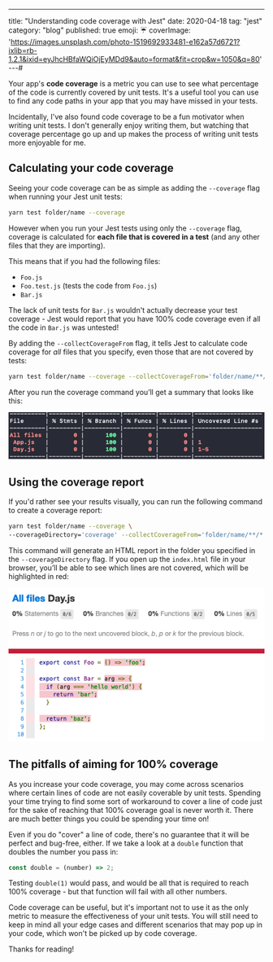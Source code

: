 ---
title: "Understanding code coverage with Jest"
date: 2020-04-18
tag: "jest"
category: "blog"
published: true
emoji: ☔
coverImage: 'https://images.unsplash.com/photo-1519692933481-e162a57d6721?ixlib=rb-1.2.1&ixid=eyJhcHBfaWQiOjEyMDd9&auto=format&fit=crop&w=1050&q=80'
---# 

Your app's **code coverage** is a metric you can use to see what percentage of the code is currently covered by unit tests. It's a useful tool you can use to find any code paths in your app that you may have missed in your tests.

Incidentally, I've also found code coverage to be a fun motivator when writing unit tests. I don't generally enjoy writing them, but watching that coverage percentage go up and up makes the process of writing unit tests more enjoyable for me.

## Calculating your code coverage

Seeing your code coverage can be as simple as adding the `--coverage` flag when running your Jest unit tests:

```bash
yarn test folder/name --coverage
```

However when you run your Jest tests using only the `--coverage` flag, coverage is calculated for **each file that is covered in a test** (and any other files that they are importing).

This means that if you had the following files:

- `Foo.js`
- `Foo.test.js` (tests the code from `Foo.js`)
- `Bar.js`

The lack of unit tests for `Bar.js` wouldn't actually decrease your test coverage - Jest would report that you have 100% code coverage even if all the code in `Bar.js` was untested! 

By adding the `--collectCoverageFrom` flag, it tells Jest to calculate code coverage for *all* files that you specify, even those that are not covered by tests:

```bash
yarn test folder/name --coverage --collectCoverageFrom='folder/name/**/*.js'
```

After you run the coverage command you’ll get a summary that looks like this:

![Code coverage result in your terminal](./code-coverage.png)

## Using the coverage report

If you'd rather see your results visually, you can run the following command to create a coverage report:

```bash
yarn test folder/name --coverage \
--coverageDirectory='coverage' --collectCoverageFrom='folder/name/**/*.js'
```

This command will generate an HTML report in the folder you specified in the `--coverageDirectory` flag. If you open up the `index.html` file in your browser, you’ll be able to see which lines are not covered, which will be highlighted in red:

![Code coverage report viewed in a web browser](./coverage-report.png)

## The pitfalls of aiming for 100% coverage

As you increase your code coverage, you may come across scenarios where certain lines of code are not easily coverable by unit tests. Spending your time trying to find some sort of workaround to cover a line of code just for the sake of reaching that 100% coverage goal is never worth it. There are much better things you could be spending your time on!

Even if you do "cover" a line of code, there's no guarantee that it will be perfect and bug-free, either. If we take a look at a `double` function that doubles the number you pass in:

```js
const double = (number) => 2;
```

Testing `double(1)` would pass, and would be all that is required to reach 100% coverage - but that function will fail with all other numbers.

Code coverage can be useful, but it's important not to use it as the only metric to measure the effectiveness of your unit tests. You will still need to keep in mind all your edge cases and different scenarios that may pop up in your code, which won't be picked up by code coverage.

Thanks for reading!